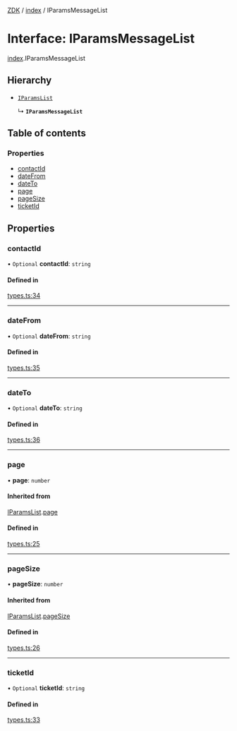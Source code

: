 [ZDK](../README.md) / [index](../modules/index.md) / IParamsMessageList

# Interface: IParamsMessageList

[index](../modules/index.md).IParamsMessageList

## Hierarchy

- [`IParamsList`](index.IParamsList.md)

  ↳ **`IParamsMessageList`**

## Table of contents

### Properties

- [contactId](index.IParamsMessageList.md#contactid)
- [dateFrom](index.IParamsMessageList.md#datefrom)
- [dateTo](index.IParamsMessageList.md#dateto)
- [page](index.IParamsMessageList.md#page)
- [pageSize](index.IParamsMessageList.md#pagesize)
- [ticketId](index.IParamsMessageList.md#ticketid)

## Properties

### contactId

• `Optional` **contactId**: `string`

#### Defined in

[types.ts:34](https://github.com/innovtech-developers/zdk/blob/e93f80c6da43b38f329b603694abcf30af4f5a5d/src/types.ts#L34)

___

### dateFrom

• `Optional` **dateFrom**: `string`

#### Defined in

[types.ts:35](https://github.com/innovtech-developers/zdk/blob/e93f80c6da43b38f329b603694abcf30af4f5a5d/src/types.ts#L35)

___

### dateTo

• `Optional` **dateTo**: `string`

#### Defined in

[types.ts:36](https://github.com/innovtech-developers/zdk/blob/e93f80c6da43b38f329b603694abcf30af4f5a5d/src/types.ts#L36)

___

### page

• **page**: `number`

#### Inherited from

[IParamsList](index.IParamsList.md).[page](index.IParamsList.md#page)

#### Defined in

[types.ts:25](https://github.com/innovtech-developers/zdk/blob/e93f80c6da43b38f329b603694abcf30af4f5a5d/src/types.ts#L25)

___

### pageSize

• **pageSize**: `number`

#### Inherited from

[IParamsList](index.IParamsList.md).[pageSize](index.IParamsList.md#pagesize)

#### Defined in

[types.ts:26](https://github.com/innovtech-developers/zdk/blob/e93f80c6da43b38f329b603694abcf30af4f5a5d/src/types.ts#L26)

___

### ticketId

• `Optional` **ticketId**: `string`

#### Defined in

[types.ts:33](https://github.com/innovtech-developers/zdk/blob/e93f80c6da43b38f329b603694abcf30af4f5a5d/src/types.ts#L33)
